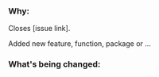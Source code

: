 <!--
Thank you for contributing to this project!

See our [CONTRIBUTING.md](/CONTRIBUTING.md) for information about how to contribute.
-->

### Why:

Closes [issue link].

Added new feature, function, package or ...

<!--
If there's an existing issue for your change, please link to it.
-->

### What's being changed:

<!-- just share with me a brief description of what you did and what you solved -->
